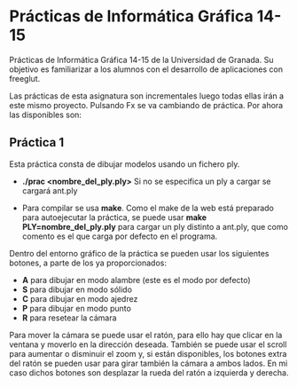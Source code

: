 Prácticas de Informática Gráfica 14-15
===============================

Prácticas de Informática Gráfica 14-15 de la Universidad de Granada. Su objetivo es familiarizar
a los alumnos con el desarrollo de aplicaciones con freeglut.

Las prácticas de esta asignatura son incrementales luego todas ellas irán a este mismo proyecto.
Pulsando Fx se va cambiando de práctica. Por ahora las disponibles son:

## Práctica 1

Esta práctica consta de dibujar modelos usando un fichero ply.

- **./prac <nombre_del_ply.ply>**
  Si no se especifica un ply a cargar se cargará ant.ply

- Para compilar se usa **make**. Como el make de la web está preparado para autoejecutar
  la práctica, se puede usar **make PLY=nombre_del_ply.ply** para cargar un ply distinto
  a ant.ply, que como comento es el que carga por defecto en el programa.

Dentro del entorno gráfico de la práctica se pueden usar los siguientes botones, a parte de los ya proporcionados:
- **A** para dibujar en modo alambre (este es el modo por defecto)
- **S** para dibujar en modo sólido
- **C** para dibujar en modo ajedrez
- **P** para dibujar en modo punto
- **R** para resetear la cámara
  
Para mover la cámara se puede usar el ratón, para ello hay que clicar en la ventana y moverlo
en la dirección deseada. También se puede usar el scroll para aumentar o disminuir el zoom
y, si están disponibles, los botones extra del ratón se pueden usar para girar también la cámara
a ambos lados. En mi caso dichos botones son desplazar la rueda del ratón a izquierda y derecha.

